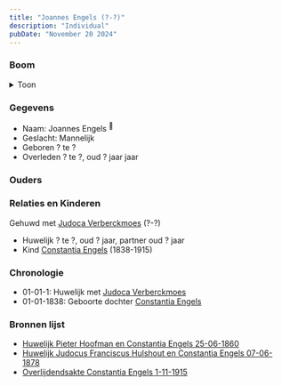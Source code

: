 ```yaml
---
title: "Joannes Engels (?-?)"
description: "Individual"
pubDate: "November 20 2024"
---
```


### Boom
<details><summary>Toon</summary>

![test](https://www.plantuml.com/plantuml/svg/hP8zRy8m48Pt_ueJ39sG4b9QYY90GQ5gXxP3nOeS-ngiE3RoEKKHuh_NXGXGbtRePjtNyzwzdfFdpZUrPbGfi-MErr1mKPNEDaOkhBOElEE6GWgDPnib4OHoGkFfZVNMjr1ZNQ2ZKuWyEhI-tIAxcYeq9u8z0u3CEedkVQD4PP0eJMkkp7GA2JimTWDlHnGnTchfFLjkGXtafaHDFU04Jr4q72PmxkpdoNAqpCBu_OT2BG-GJWfUjEl2UgznCeKPpAvoL3LQhxcHQ-4iKM73_AxeSE4sqWeEAtHXDr7L5g_Wjm3zPPOdUV8_q8wPJdOefJBbT-98MqPHT7y7VQtAZMzHQxiBn7F3mffWeV6A_xXF5Fz9OZnEnf3XPx3C_AurXfVN5SGFyGWU7UVDBWZfl1WCEgcikyybqAqmw6GnDaSZmv_x0W00)
</details>

### Gegevens
- Naam: Joannes Engels <sup><a href="../s00024/" style="text-decoration:none" title="Huwelijk Pieter Hoofman en Constantia Engels 25-06-1860">:link:</a></sup>
- Geslacht: Mannelijk
- Geboren ? te ? 
- Overleden ? te ?, oud ? jaar jaar 

### Ouders

### Relaties en Kinderen

Gehuwd met [Judoca Verberckmoes](../i00224/) (?-?) 
- Huwelijk ? te ?, oud ? jaar, partner oud ? jaar 
- Kind [Constantia Engels](../i00014/) (1838-1915)

### Chronologie
- 01-01-1: Huwelijk met [Judoca Verberckmoes](../i00224/)
- 01-01-1838: Geboorte dochter [Constantia Engels](../i00014/)

### Bronnen lijst
- [Huwelijk Pieter Hoofman en Constantia Engels 25-06-1860](../s00024/)
- [Huwelijk Judocus Franciscus Hulshout en Constantia Engels 07-06-1878](../s00377/)
- [Overlijdendsakte Constantia Engels 1-11-1915](../s00027/)